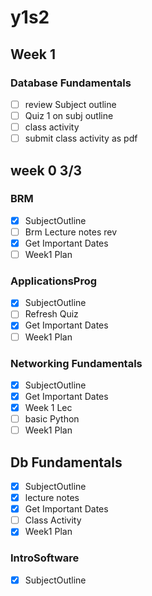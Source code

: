 # y1s2

## Week 1

### Database Fundamentals

- [ ] review Subject outline
- [ ] Quiz 1 on subj outline
- [ ] class activity
- [ ] submit class activity as pdf

## week 0 3/3

### BRM

- [x] SubjectOutline
- [ ] Brm Lecture notes rev
- [x] Get Important Dates
- [ ] Week1 Plan

### ApplicationsProg

- [x] SubjectOutline
- [ ] Refresh Quiz
- [x] Get Important Dates
- [ ] Week1 Plan

### Networking Fundamentals

- [x] SubjectOutline
- [x] Get Important Dates
- [x] Week 1 Lec
- [ ] basic Python
- [ ] Week1 Plan

## Db Fundamentals

- [x] SubjectOutline
- [x] lecture notes
- [x] Get Important Dates
- [ ] Class Activity
- [x] Week1 Plan

### IntroSoftware

- [x] SubjectOutline
